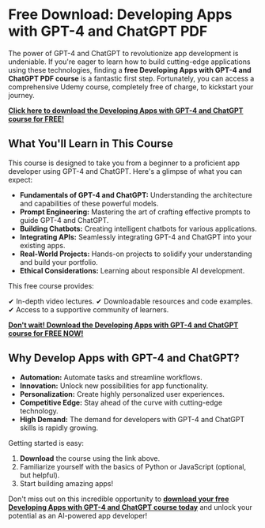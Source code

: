 # Free Download: Developing Apps with GPT-4 and ChatGPT PDF

The power of GPT-4 and ChatGPT to revolutionize app development is undeniable. If you're eager to learn how to build cutting-edge applications using these technologies, finding a **free Developing Apps with GPT-4 and ChatGPT PDF course** is a fantastic first step. Fortunately, you can access a comprehensive Udemy course, completely free of charge, to kickstart your journey.

[**Click here to download the Developing Apps with GPT-4 and ChatGPT course for FREE!**](https://udemywork.com/developing-apps-with-gpt-4-and-chatgpt)

## What You'll Learn in This Course

This course is designed to take you from a beginner to a proficient app developer using GPT-4 and ChatGPT. Here's a glimpse of what you can expect:

*   **Fundamentals of GPT-4 and ChatGPT:** Understanding the architecture and capabilities of these powerful models.
*   **Prompt Engineering:** Mastering the art of crafting effective prompts to guide GPT-4 and ChatGPT.
*   **Building Chatbots:** Creating intelligent chatbots for various applications.
*   **Integrating APIs:** Seamlessly integrating GPT-4 and ChatGPT into your existing apps.
*   **Real-World Projects:** Hands-on projects to solidify your understanding and build your portfolio.
*   **Ethical Considerations:** Learning about responsible AI development.

This free course provides:

✔ In-depth video lectures.
✔ Downloadable resources and code examples.
✔ Access to a supportive community of learners.

[**Don't wait! Download the Developing Apps with GPT-4 and ChatGPT course for FREE NOW!**](https://udemywork.com/developing-apps-with-gpt-4-and-chatgpt)

## Why Develop Apps with GPT-4 and ChatGPT?

*   **Automation:** Automate tasks and streamline workflows.
*   **Innovation:** Unlock new possibilities for app functionality.
*   **Personalization:** Create highly personalized user experiences.
*   **Competitive Edge:** Stay ahead of the curve with cutting-edge technology.
*   **High Demand:** The demand for developers with GPT-4 and ChatGPT skills is rapidly growing.

Getting started is easy:

1.  **Download** the course using the link above.
2.  Familiarize yourself with the basics of Python or JavaScript (optional, but helpful).
3.  Start building amazing apps!

Don't miss out on this incredible opportunity to **[download your free Developing Apps with GPT-4 and ChatGPT course today](https://udemywork.com/developing-apps-with-gpt-4-and-chatgpt)** and unlock your potential as an AI-powered app developer!
